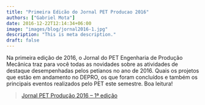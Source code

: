 ```yaml
---
title: "Primeira Edicão do Jornal PET Producao 2016"
authors: ["Gabriel Mota"]
date: 2016-12-22T12:14:34+06:00
image: "images/blog/jornal2016-1.jpg"
description: "This is meta description."
draft: false
---
```


Na primeira edição de 2016, o Jornal do PET Engenharia de Produção Mecânica traz para você todas as novidades sobre as atividades de destaque desempenhadas pelos petianos no ano de 2016. Quais os projetos que estão em andamento no DEPRO, os que foram concluídos e também os principais eventos realizados pelo PET este semestre. Boa leitura!

> [Jornal PET Produção 2016 – 1ª edição](https://drive.google.com/file/d/1-HS-PVbQXFDsjImsZJ7tKkJnmYQo1pGR/view?usp=sharing)
